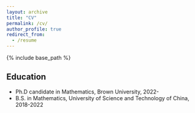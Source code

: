 ```yaml
---
layout: archive
title: "CV"
permalink: /cv/
author_profile: true
redirect_from:
  - /resume
---
```


{% include base_path %}

## Education
* Ph.D candidate in Mathematics, Brown University, 2022-
* B.S. in Mathematics, University of Science and Technology of China, 2018-2022
